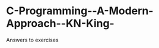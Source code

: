 C-Programming--A-Modern-Approach--KN-King-
==========================================

Answers to exercises
